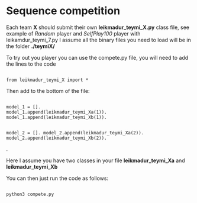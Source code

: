 # Sequence competition

Each team **X** should submit their own **leikmadur_teymi_X.py** class file, see example of *Random* player and *SelfPlay100* player with leikamdur_teymi_7.py
I assume all the binary files you need to load will be in the folder **./teymiX/** 

To try out you player you can use the compete.py file, you will need to add the lines to the code

<code>
from leikmadur_teymi_X import * 
</code>
  
Then add to the bottom of the file:
<p><code>
model_1 = []. 
model_1.append(leikmadur_teymi_Xa(1)). 
model_1.append(leikmadur_teymi_Xb(1)). 
  
model_2 = []. 
model_2.append(leikmadur_teymi_Xa(2)). 
model_2.append(leikmadur_teymi_Xb(2)). 
</code></p>. 

Here I assume you have two classes in your file **leikmadur_teymi_Xa** and **leikmadur_teymi_Xb**

You can then just run the code as follows:

<code>
python3 compete.py
</code>
